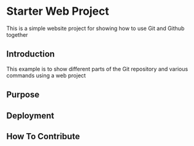 # Starter Web Project

This is a simple website project for
showing how to use Git and Github together

## Introduction

This example is to show different parts
of the Git repository and various commands using a web project

## Purpose

## Deployment

## How To Contribute